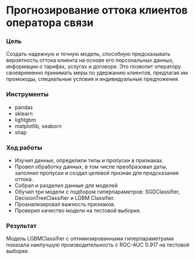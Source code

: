 # Прогнозирование оттока клиентов оператора связи
### Цель
Создать надежную и точную модель, способную предсказывать вероятность оттока клиента на основе его персональных данных, информации о тарифах, услугах и договоре. Это позволит оператору своевременно принимать меры по удержанию клиентов, предлагая им промокоды, специальные условия и индивидуальные предложения.
### Инструменты
* pandas
* sklearn
* lightgbm
* matplotlib, seaborn
* shap
### Ход работы
* Изучил данные, определили типы и пропуски в признаках.
* Провел обработку данных, в том числе преобразовал даты, заполнил пропуски и создал целевой признак для предсказания оттока.
* Собрал и разделил данные для моделей
* Обучил три модели с подбором гиперпараметров: SGDClassifier, DecisionTreeClassifier и LGBM Classifier.
* Проанализировал важность признаков.
* Проверил качество модели на тестовой выборке.
### Результат
Модель LGBMClassifier с оптимизированными гиперпараметрами показала наилучшую производительность с ROC-AUC 0.917 на тестовой выборке.
